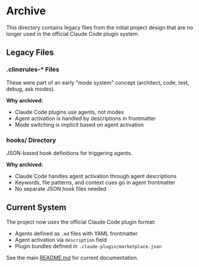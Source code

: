 # Archive

This directory contains legacy files from the initial project design that are no longer used in the official Claude Code plugin system.

## Legacy Files

### .clinerules-* Files
These were part of an early "mode system" concept (architect, code, test, debug, ask modes).

**Why archived:**
- Claude Code plugins use agents, not modes
- Agent activation is handled by descriptions in frontmatter
- Mode switching is implicit based on agent activation

### hooks/ Directory
JSON-based hook definitions for triggering agents.

**Why archived:**
- Claude Code handles agent activation through agent descriptions
- Keywords, file patterns, and context cues go in agent frontmatter
- No separate JSON hook files needed

## Current System

The project now uses the official Claude Code plugin format:
- Agents defined as `.md` files with YAML frontmatter
- Agent activation via `description` field
- Plugin bundles defined in `.claude-plugin/marketplace.json`

See the main [README.md](../README.md) for current documentation.
